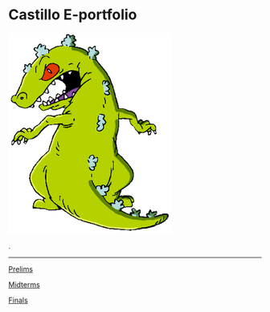 # Castillo E-portfolio



![](./docs/images/reptar.png)

.

---

[Prelims](http://reptar.github.io/)

[Midterms](./docs/DEVELOPMENT.md)

[Finals](./docs/CONTRIBUTING.md)




